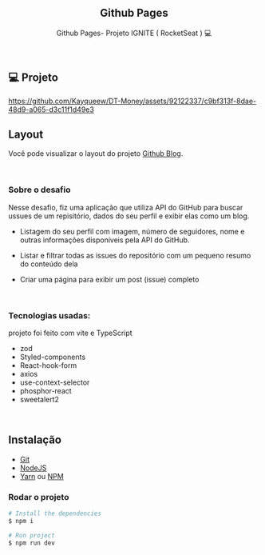 <h2 align="center"> Github Pages </h2>

<p align="center">
  Github Pages- Projeto IGNITE ( RocketSeat ) 💻 
</p>

<br>

## 💻 Projeto

https://github.com/Kayqueew/DT-Money/assets/92122337/c9bf313f-8dae-48d9-a065-d3c11f1d49e3

##  Layout

Você pode visualizar o layout do projeto [Github Blog](https://www.figma.com/community/file/1138814951106121051).

</br>

### Sobre o desafio

Nesse desafio, fiz uma aplicação que utiliza API do GitHub para buscar ussues de um repisitório, dados do seu perfil e exibir elas como um blog.

- Listagem do seu perfil com imagem, número de seguidores, nome e outras informações disponíveis pela API do GitHub.
- Listar e filtrar todas as issues do repositório com um pequeno resumo do conteúdo dela
- Criar uma página para exibir um post (issue) completo

  </br>

### Tecnologias usadas:
projeto foi feito com vite e TypeScript

- zod
- Styled-components
- React-hook-form
- axios
- use-context-selector
- phosphor-react
- sweetalert2


</br>

## Instalação

* [Git](https://git-scm.com)
* [NodeJS](https://nodejs.org/en/)
* [Yarn](https://yarnpkg.com/) ou [NPM](https://www.npmjs.com/)


### Rodar o projeto
```bash
# Install the dependencies
$ npm i

# Run project
$ npm run dev
```
